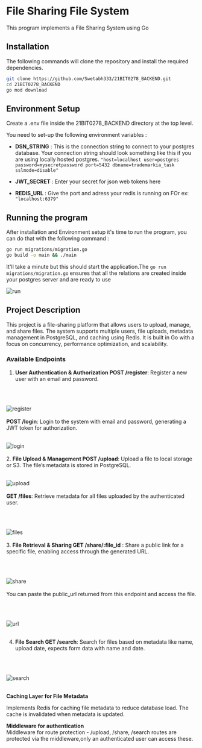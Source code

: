 # File Sharing File System


This program implements a File Sharing System using Go

## Installation

The following commands will clone the repository and install the required dependencies.
```bash
git clone https://github.com/Swetabh333/21BIT0278_BACKEND.git
cd 21BIT0278_BACKEND
go mod download
```

## Environment Setup

Create a .env file inside the 21BIT0278_BACKEND directory at the top level.

You need to set-up the following environment variables : 
* **DSN_STRING** : This is the connection string to connect to your postgres database. Your connection string should look something like this if you are using locally hosted postgres.
`"host=localhost user=postgres password=mysecretpassword port=5432 dbname=trademarkia_task sslmode=disable"`

* **JWT_SECRET** : Enter your secret for json web tokens here

* **REDIS_URL** : Give the port and adress your redis is running on FOr ex: `"localhost:6379"`



## Running the program

After installation and Environment setup it's time to run the program, you can do that with the following command :

```bash
go run migrations/migration.go
go build -o main && ./main
```

It'll take a minute but this should start the application.The `go run migrations/migration.go` ensures that all the relations are created inside your postgres server and are ready to use

![run](images/i1.png)

## Project Description

This project is a file-sharing platform that allows users to upload, manage, and share files. The system supports multiple users, file uploads, metadata management in PostgreSQL, and caching using Redis. It is built in Go with a focus on concurrency, performance optimization, and scalability.

### Available Endpoints
1. **User Authentication & Authorization
POST /register**: Register a new user with an email and password.
</br>
</br>

![register](images/i2.png)
</br>
</br>
**POST /login**: Login to the system with email and password, generating a JWT token for authorization.
</br>
</br>

![login](images/i3.png)
</br>
</br>
2. **File Upload & Management
POST /upload**: Upload a file to local storage or S3. The file’s metadata is stored in PostgreSQL.
</br>
</br>

![upload](images/i4.png)
</br>
</br>
**GET /files**: Retrieve metadata for all files uploaded by the authenticated user.

</br>
</br>

![files](images/i5.png)
</br>
</br>
3. **File Retrieval & Sharing
GET /share/:file_id**
: Share a public link for a specific file, enabling access through the generated URL.

</br>
</br>

![share](images/i7.png)
</br>
</br>
You can paste the public_url returned from this endpoint and access the file.

</br>
</br>

![url](images/i8.png)
</br>
</br>

4. **File Search
GET /search**: Search for files based on metadata like name, upload date, expects form data with name and date.

</br>
</br>

![search](images/i6.png)
</br>
</br>

**Caching Layer for File Metadata** 
</br>

Implements Redis for caching file metadata to reduce database load. The cache is invalidated when metadata is updated.

**Middleware for authentication**
</br>
Middleware for route protection -  /upload, /share, /search routes are protected via the middleware,only an authenticated user can access these.
